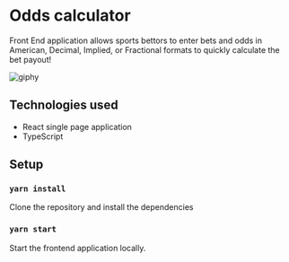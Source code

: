 # Odds calculator

Front End application allows sports bettors to enter bets and odds in American, Decimal, Implied, or Fractional formats to quickly calculate the bet payout!

![giphy](https://user-images.githubusercontent.com/90976795/199565450-00cc25fb-52a1-4be8-9b65-fe77cee13848.gif)

## Technologies used
<ul>
<li>React single page application</li>
<li>TypeScript</li>
</ul>

## Setup

### `yarn install`

Clone the repository and install the dependencies

### `yarn start`

Start the frontend application locally. 
